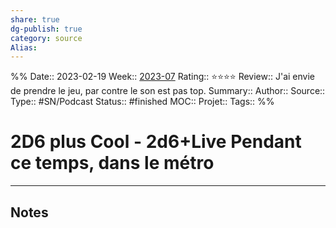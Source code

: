 ```yaml
---
share: true 
dg-publish: true
category: source
Alias:
---
```

%%
Date:: 2023-02-19
Week:: [2023-07](../week/2023-07.md)
Rating:: ⭐⭐⭐⭐
Review:: J'ai envie de prendre le jeu, par contre le son est pas top.
Summary:: 
Author::
Source:: 
Type:: #SN/Podcast 
Status:: #finished 
MOC::
Projet:: 
Tags:: 
%%
# 2D6 plus Cool -  2d6+Live Pendant ce temps, dans le métro


***

## Notes
